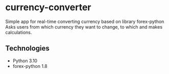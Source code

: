# currency-converter

Simple app for real-time converting currency based on library forex-python  
Asks users from which currency they want to change, to which and makes calculations. 

## Technologies
* Python 3.10
* forex-python 1.8
